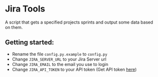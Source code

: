 # Jira Tools

A script that gets a specified projects sprints and output some data based on them.

## Getting started:
- Rename the file `config.py.example` to `config.py`
- Change `JIRA_SERVER_URL` to your Jira Server url
- Change `JIRA_EMAIL` to the email you use to login
- Change `JIRA_API_TOKEN` to your API token (Get API token [here](https://id.atlassian.com/manage-profile/security/api-tokens))